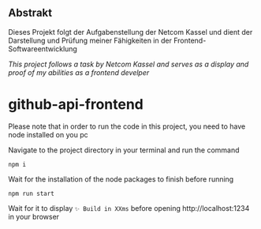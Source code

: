 ## Abstrakt
Dieses Projekt folgt der Aufgabenstellung der Netcom Kassel und dient der Darstellung und Prüfung meiner Fähigkeiten in der Frontend-Softwareentwicklung

_This project follows a task by Netcom Kassel and serves as a display and proof of my abilities as a frontend develper_

# github-api-frontend
Please note that in order to run the code in this project, you need to have node installed on you pc

Navigate to the project directory in your terminal and run the command
```
npm i
```

Wait for the installation of the node packages to finish before running
```
npm run start
```
Wait for it to display `✨ Build in XXms` before opening http://localhost:1234 in your browser